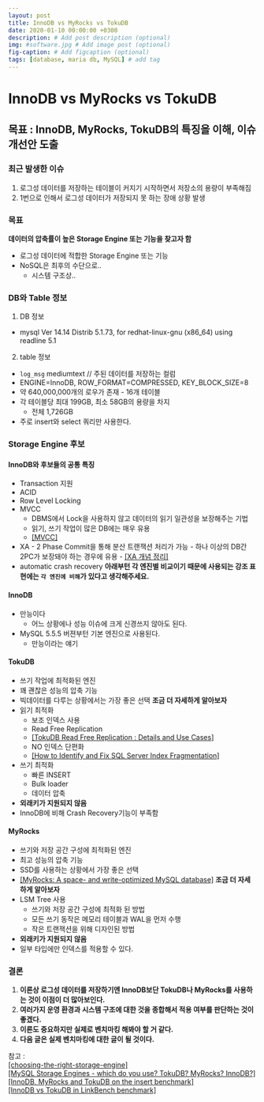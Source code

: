```yaml
---
layout: post
title: InnoDB vs MyRocks vs TokuDB
date: 2020-01-10 00:00:00 +0300
description: # Add post description (optional)
img: #software.jpg # Add image post (optional)
fig-caption: # Add figcaption (optional)
tags: [database, maria db, MySQL] # add tag
---
```

# InnoDB vs MyRocks vs TokuDB
## 목표 : InnoDB, MyRocks, TokuDB의 특징을 이해, 이슈 개선안 도출 
### 최근 발생한 이슈    
1. 로그성 데이터를 저장하는 테이블이 커지기 시작하면서 저장소의 용량이 부족해짐
2. 1번으로 인해서 로그성 데이터가 저장되지 못 하는 장애 상황 발생

### 목표
**데이터의 압축률이 높은 Storage Engine 또는 기능을 찾고자 함**  
  * 로그성 데이터에 적합한 Storage Engine 또는 기능
  * NoSQL은 최후의 수단으로..
    - 시스템  구조상..
    
### DB와 Table 정보
1. DB 정보
  * mysql  Ver 14.14 Distrib 5.1.73, for redhat-linux-gnu (x86_64) using readline 5.1  
2. table 정보
  * `log_msg` mediumtext // 주된 데이터를 저장하는 컬럼
  *  ENGINE=InnoDB, ROW_FORMAT=COMPRESSED, KEY_BLOCK_SIZE=8
  *  약 640,000,000개의 로우가 존재
    - 16개 테이블
  * 각 테이블당 최대 199GB, 최소 58GB의 용량을 차지  
    - 전체 1,726GB
  * 주로 insert와 select 쿼리만 사용한다.

### Storage Engine 후보
#### InnoDB와 후보들의 공통 특징
  * Transaction 지원
  * ACID
  * Row Level Locking
  * MVCC
    - DBMS에서 Lock을 사용하지 않고 데이터의 읽기 일관성을 보장해주는 기법
    - 읽기, 쓰기 작업이 많은 DB에는 매우 유용
    - [[MVCC]](https://mysqldba.tistory.com/335)
  *  XA 
    - 2 Phase Commit을 통해 분산 트랜잭션 처리가 가능
    - 하나 이상의 DB간 2PC가 보장돼야 하는 경우에 유용
    - [[XA 개념 정리]](https://heni.tistory.com/10)
  * automatic crash recovery
**아래부턴 각 엔진별 비교이기 때문에 사용되는 강조 표현에는 `각 엔진에 비해`가 있다고 생각해주세요.**  
#### InnoDB  
  * 만능이다
    - 어느 상황에나 성능 이슈에 크게 신경쓰지 않아도 된다.
  * MySQL 5.5.5 버젼부턴 기본 엔진으로 사용된다.
    - 만능이라는 얘기
#### TokuDB
  * 쓰기 작업에 최적화된 엔진  
  * 꽤 괜찮은 성능의 압축 기능  
  * 빅데이터를 다루는 상황에서는 가장 좋은 선택
**조금 더 자세하게 알아보자**
  * 읽기 최적화
    - 보조 인덱스 사용
    - Read Free Replication
    - [[TokuDB Read Free Replication : Details and Use Cases]](https://www.percona.com/blog/2014/09/25/tokudb-read-free-replication-details-and-use-cases/)
    - NO 인덱스 단편화
    - [[How to Identify and Fix SQL Server Index Fragmentation]](https://logicalread.com/2015/10/30/fix-sql-server-index-fragmentation-mc11/#.XikYQsj7SUl)
  * 쓰기 최적화
    - 빠른 INSERT
    - Bulk loader
    - 데이터 압축
  * **외래키가 지원되지 않음**
  * InnoDB에 비해 Crash Recovery기능이 부족함
#### MyRocks
  * 쓰기와 저장 공간 구성에 최적화된 엔진
  * 최고 성능의 압축 기능
  * SSD를 사용하는 상황에서 가장 좋은 선택
  * [[MyRocks: A space- and write-optimized MySQL database]](https://engineering.fb.com/core-data/myrocks-a-space-and-write-optimized-mysql-database/)
**조금 더 자세하게 알아보자**
  * LSM Tree 사용
    - 쓰기와 저장 공간 구성에 최적화 된 방법
    - 모든 쓰기 동작은 메모리 테이블과 WAL을 먼저 수행
    - 작은 트랜잭션을 위해 디자인된 방법
  * **외래키가 지원되지 않음**
  * 일부 타입에만 인덱스를 적용할 수 있다.
  
### **결론**
1. **이론상 로그성 데이터를 저장하기엔 InnoDB보단 TokuDB나 MyRocks를 사용하는 것이 이점이 더 많아보인다.**
2. **여러가지 운영 환경과 시스템 구조에 대한 것을 종합해서 적용 여부를 판단하는 것이 좋겠다.**
3. **이론도 중요하지만 실제로 벤치마킹 해봐야 할 거 같다.**
4. **다음 글은 실제 벤치마킹에 대한 글이 될 것이다.**
  
참고 :   
[[choosing-the-right-storage-engine]](https://mariadb.com/kb/en/choosing-the-right-storage-engine/)  
[[MySQL Storage Engines - which do you use? TokuDB? MyRocks? InnoDB?]](https://www.slideshare.net/SvetaSmirnova/mysql-storage-engines-which-do-you-use-tokudb-myrocks-innodb)    
[[InnoDB, MyRocks and TokuDB on the insert benchmark]](http://smalldatum.blogspot.com/2017/05/innodb-myrocks-and-tokudb-on-insert.html)  
[[InnoDB vs TokuDB in LinkBench benchmark]](https://www.percona.com/blog/2015/07/24/innodb-vs-tokudb-in-linkbench-benchmark/)  